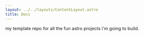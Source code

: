 ```yaml
---
layout: ../../layouts/ContentLayout.astro
title: Docs
---
```

my template repo for all the fun astro projects i'm going to build.